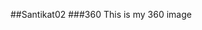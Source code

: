 ##Santikat02
###360
This is my 360 image
<script src="//360.vizor.io/scripts/embed.js" data-vizorurl="https://360.vizor.io/embed/v/0onyd" ></script>
